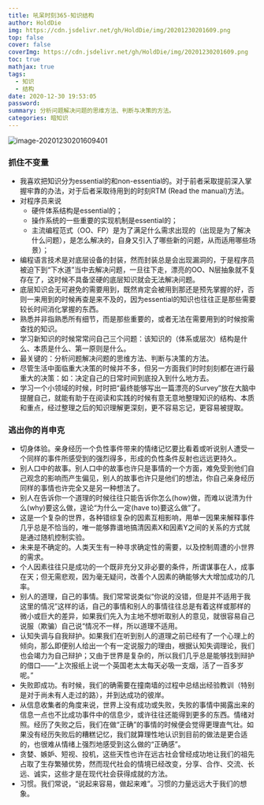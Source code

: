 ```yaml
---
title: 吼呆时刻365-知识结构
author: HoldDie
img: https://cdn.jsdelivr.net/gh/HoldDie/img/20201230201609.png
top: false
cover: false
coverImg: https://cdn.jsdelivr.net/gh/HoldDie/img/20201230201609.png
toc: true
mathjax: true
tags:
  - 知识
  - 结构
date: 2020-12-30 19:53:05
password:
summary: 分析问题解决问题的思维方法、判断与决策的方法。
categories: 暗知识
---
```


![image-20201230201609401](https://cdn.jsdelivr.net/gh/HoldDie/img/20201230201609.png)

### 抓住不变量

- 我喜欢把知识分为essential的和non-essential的。对于前者采取提前深入掌握牢靠的办法，对于后者采取待用到的时刻RTM (Read the manual)方法。
- 对程序员来说
  - 硬件体系结构是essential的；
  - 操作系统的一些重要的实现机制是essential的；
  - 主流编程范式（OO、FP）是为了满足什么需求出现的（出现是为了解决什么问题），是怎么解决的，自身又引入了哪些新的问题，从而适用哪些场景）；
- 编程语言技术是对底层设备的封装，然而封装总是会出现漏洞的，于是程序员被迫下到“下水道”当中去解决问题，一旦往下走，漂亮的OO、N层抽象就不复存在了，这时候不具备坚硬的底层知识就会无法解决问题。
- 底层知识会无可避免的需要用到，既然肯定会被用到那还是预先掌握的好，否则一来用到的时候再查是来不及的，因为essential的知识也往往正是那些需要较长时间消化掌握的东西。
- 熟悉并非指熟悉所有细节，而是那些重要的，或者无法在需要用到的时候按需查找的知识。
- 学习新知识的时候常常问自己三个问题：该知识的（体系或层次）结构是什么、本质是什么、第一原则是什么。
- 最关键的：分析问题解决问题的思维方法、判断与决策的方法。
- 尽管生活中面临重大决策的时候并不多，但另一方面我们时时刻刻都在进行最重大的决策：如：决定自己的日常时间到底投入到什么地方去。
- 学习一个小领域的时候，时时把“最终能够写出一篇漂亮的Survey”放在大脑中提醒自己，就能有助于在阅读和实践的时候有意无意地整理知识的结构、本质和重点，经过整理之后的知识理解更深刻，更不容易忘记，更容易被提取。

### 逃出你的肖申克

- 切身体验。亲身经历一个负性事件带来的情绪记忆要比看着或听说别人遭受一个同样的事件所感受到的强烈得多，形成的负性条件反射也远远更持久。
- 别人口中的故事。别人口中的故事也许只是事情的一个方面，难免受到他们自己观念的影响而产生偏见，别人的故事也许只是他们的想法，你自己亲身经历同样的事情也许完全又是另一种想法了。
- 别人在告诉你一个道理的时候往往只能告诉你怎么(how)做，而难以说清为什么(why)要这么做，遑论“为什么一定(have to)要这么做”了。
- 这是一个复杂的世界，各种错综复杂的因素互相影响，用单一因果来解释事件几乎总是不恰当的，唯一能够靠谱地搞清因素X和因素Y之间的关系的方式就是通过随机控制实验。
- 未来是不确定的。人类天生有一种寻求确定性的需要，以及控制周遭的小世界的需求。
- 个人因素往往只是成功的一个既非充分又非必要的条件，所谓谋事在人，成事在天；但无需悲观，因为毫无疑问，改善个人因素的确能够大大增加成功的几率。
-  别人的道理，自己的事情。我们常常说类似“你说的没错，但是并不适用于我这里的情况”这样的话，自己的事情和别人的事情往往总是有着这样或那样的微小或巨大的差异，如果我们先入为主地不想听取别人的意见，就很容易自己说服（欺骗）自己说“情况不一样，所以道理不适用。
- 认知失调与自我辩护。如果我们在听到别人的道理之前已经有了一个心理上的倾向，那么即便别人给出一个有一定说服力的理由，根据认知失调理论，我们也会竭力为自己辩护；又由于世界是复杂的，所以我们几乎总是能够找到辩护的借口——“上次报纸上说一个英国老太太每天必吸一支烟，活了一百多岁呢。”
- 失败即成功。有时候，我们的确需要在撞南墙的过程中总结出经验教训（特别是对于尚未有人走过的路），并到达成功的彼岸。
- 从信息收集者的角度来说，世界上没有成功或失败，失败的事情中揭露出来的信息一点也不比成功事件中的信息少，或许往往还能得到更多的东西。情绪对照。经历了失败之后，我们在做“正确”的事情的时候便会觉得更理直气壮。如果没有经历失败后的糟糕记忆，我们就算理性地认识到目前的做法是更合适的，也很难从情绪上强烈地感受到这么做的“正确感”。
- 贪婪、嫉妒、短视、投机，这些天性也许在远古社会曾经成功地让我们的祖先占取了生存繁殖优势，然而现代社会的情境已经改变，分享、合作、交流、长远、诚实，这些才是在现代社会获得成就的方法。
- 习惯。我们常说，“说起来容易，做起来难”。习惯的力量远远大于我们的想象。